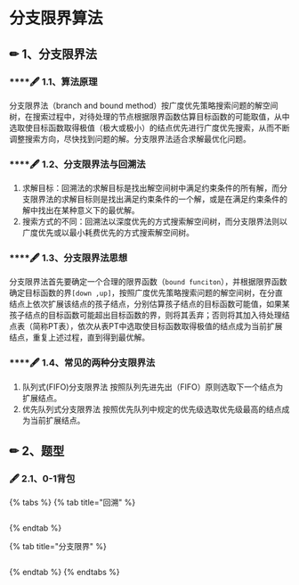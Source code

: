 # 分支限界算法

## ✏ 1、分支限界法

### \*\*\*\*🖋 1.1、**算法原理**

分支限界法（branch and bound method）按广度优先策略搜索问题的解空间树，在搜索过程中，对待处理的节点根据限界函数估算目标函数的可能取值，从中选取使目标函数取得极值（极大或极小）的结点优先进行广度优先搜索，从而不断调整搜索方向，尽快找到问题的解。分支限界法适合求解最优化问题。

### \*\*\*\*🖋 1.2、**分支限界法与回溯法**

1. 求解目标：回溯法的求解目标是找出解空间树中满足约束条件的所有解，而分支限界法的求解目标则是找出满足约束条件的一个解，或是在满足约束条件的解中找出在某种意义下的最优解。
2. 搜索方式的不同：回溯法以深度优先的方式搜索解空间树，而分支限界法则以广度优先或以最小耗费优先的方式搜索解空间树。

### \*\*\*\*🖋 1.3、**分支限界法思想**

分支限界法首先要确定一个合理的限界函数（`bound funciton`），并根据限界函数确定目标函数的界`[down ,up]`，按照广度优先策略搜索问题的解空间树，在分直结点上依次扩展该结点的孩子结点，分别估算孩子结点的目标函数可能值，如果某孩子结点的目标函数可能超出目标函数的界，则将其丢弃；否则将其加入待处理结点表（简称PT表），依次从表PT中选取使目标函数取得极值的结点成为当前扩展结点，重复上述过程，直到得到最优解。

### \*\*\*\*🖋 1.4、**常见的两种分支限界法**

1. 队列式\(FIFO\)分支限界法 按照队列先进先出（FIFO）原则选取下一个结点为扩展结点。
2. 优先队列式分支限界法 按照优先队列中规定的优先级选取优先级最高的结点成为当前扩展结点。

## ✏ 2、题型

### 🖋 2.1、0-1背包

{% tabs %}
{% tab title="回溯" %}
```text

```
{% endtab %}

{% tab title="分支限界" %}
```

```
{% endtab %}
{% endtabs %}

